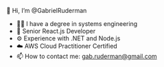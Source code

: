 👋 Hi, I’m @GabrielRuderman
- 👨‍🎓 I have a degree in systems engineering
- 🎩 Senior React.js Developer
- ⚙️ Experience with .NET and Node.js
- ☁️ AWS Cloud Practitioner Certified
- 📫 How to contact me: gab.ruderman@gmail.com

<!---
GabrielRuderman/GabrielRuderman is a ✨ special ✨ repository because its `README.md` (this file) appears on your GitHub profile.
You can click the Preview link to take a look at your changes.
--->

